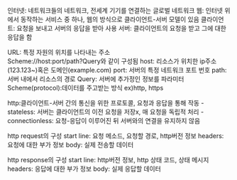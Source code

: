 인터넷: 네트워크들의 네트워크, 전세계 기기를 연결하는 글로벌 네트워크
웹: 인터넷 위에서 동작하는 서비스 중 하나, 웹의 방식으로 클라이언트-서버 모델이 있음
클라이언트: 요청을 보내고 서버의 응답을 받아 사용
서버: 클라이언트의 요청을 받고 그에 대한 응답을 함

URL: 특정 자원의 위치를 나타내는 주소  
    Scheme://host:port/path?Query와 같이 구성됨
        host: 리소스가 위치한 ip주소(123.123~)혹은 도메인(example.com)
        port: 서버의 특정 네트워크 포트 번호
        path: 서버 내에서 리소스의 경로
        Query: 서버에 추가정인 정보를 파라미터
        Scheme(protocol):데이터를 주고받는 방식 ex)http, https

http:클라이언트-서버 간의 통신을 위한 프로토콜, 요청과 응답을 통해 작동
-stateless: 서버는 클라이언트의 이전 요청을 저장x, 매 요청을 독립적 처리
-connectionless: 요청-응답이 이루어진 뒤 서버와의 연결을 유지하지 않음

http request의 구성
    start line: 요청 메소드, 요청할 경로, http버전 정보
    headers: 요청에 대한 부가 정보
    body: 실제 전송할 데이터

http response의 구성
    start line: http버전 정보, http 상태 코드, 상태 메시지
    headers: 응답에 대한 부가 정보
    body: 실제 응답할 데이터